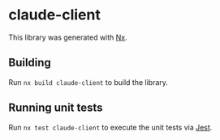 # claude-client

This library was generated with [Nx](https://nx.dev).

## Building

Run `nx build claude-client` to build the library.

## Running unit tests

Run `nx test claude-client` to execute the unit tests via [Jest](https://jestjs.io).
